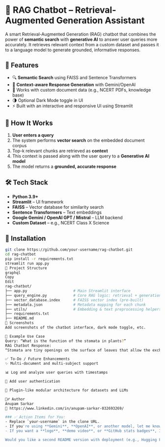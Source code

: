 # 🤖 RAG Chatbot – Retrieval-Augmented Generation Assistant

A smart Retrieval-Augmented Generation (RAG) chatbot that combines the power of **semantic search** with **generative AI** to answer user queries more accurately. It retrieves relevant context from a custom dataset and passes it to a language model to generate grounded, informative responses.

## 📌 Features

- 🔍 **Semantic Search** using FAISS and Sentence Transformers
- 🧠 **Context-aware Response Generation** with Gemini/OpenAI
- 📄 Works with custom document data (e.g., NCERT PDFs, knowledge base)
- 🌗 Optional Dark Mode toggle in UI
- ⚡ Built with an interactive and responsive UI using Streamlit

## 🚀 How It Works

1. **User enters a query**
2. The system performs **vector search** on the embedded document corpus
3. Top-k relevant chunks are retrieved as **context**
4. This context is passed along with the user query to a **Generative AI model**
5. The model returns a **grounded, accurate response**

## 🛠 Tech Stack

- **Python 3.9+**
- **Streamlit** – UI framework
- **FAISS** – Vector database for similarity search
- **Sentence Transformers** – Text embeddings
- **Google Gemini / OpenAI GPT / Mistral** – LLM backend
- **Custom Dataset** – e.g., NCERT Class X Science

## 🧪 Installation

```bash
git clone https://github.com/your-username/rag-chatbot.git
cd rag-chatbot
pip install -r requirements.txt
streamlit run app.py
📁 Project Structure
graphql
Copy
Edit
rag-chatbot/
├── app.py                     # Main Streamlit interface
├── query_engine.py            # Core RAG logic: retrieval + generation
├── vector_database.index      # FAISS vector index (pre-built)
├── metadata.json              # Metadata mapping for each chunk
├── utils/                     # Embedding & text preprocessing helpers
├── requirements.txt
├── README.md
📸 Screenshots
Add screenshots of the chatbot interface, dark mode toggle, etc.

🧠 Example Use Case
Query: “What is the function of the stomata in plants?”
RAG Chatbot Response:
“Stomata are tiny openings on the surface of leaves that allow the exchange of gases. They enable the plant to take in carbon dioxide and release oxygen during photosynthesis.”

✅ To-Do / Future Enhancements
✨ Multi-document and multi-subject support

📊 Log and analyze user queries with timestamps

🔐 Add user authentication

🧩 Plugin-like modular architecture for datasets and LLMs

🙋‍♂️ Author
Anupam Sarkar
🔗 https://www.linkedin.com/in/anupam-sarkar-032693269/

### ✅ Action Items for You:
- Replace `your-username` in the clone URL.
- If you're using **Gemini**, **OpenAI**, or another model, let me know — I can customize the README for API usage, key setup, or `.env` configuration.
- If you want a **logo**, **demo video**, or **GitHub stats badges**, I can add that too!

Would you like a second README version with deployment (e.g., Hugging Face Spaces, Streamlit Cloud, or Docker)
